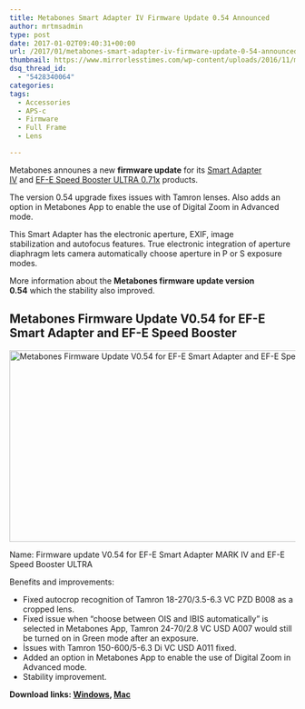 ```yaml
---
title: Metabones Smart Adapter IV Firmware Update 0.54 Announced
author: mrtmsadmin
type: post
date: 2017-01-02T09:40:31+00:00
url: /2017/01/metabones-smart-adapter-iv-firmware-update-0-54-announced/
thumbnail: https://www.mirrorlesstimes.com/wp-content/uploads/2016/11/metabones-released-firmware-update-v0-46-for-ef-e-smart-adapter-and-ef-e-speed-booster.jpg
dsq_thread_id:
  - "5428340064"
categories:
tags:
  - Accessories
  - APS-c
  - Firmware
  - Full Frame
  - Lens

---
```

Metabones announes a new **firmware update** for its <a href="http://amzn.to/2eqWjyF" target="_blank" rel="external nofollow">Smart Adapter IV</a> and <a href="http://amzn.to/2er1w9w" target="_blank" rel="external nofollow">EF-E Speed Booster ULTRA 0.71x</a> products.

The version 0.54 upgrade fixes issues with Tamron lenses. Also adds an option in Metabones App to enable the use of Digital Zoom in Advanced mode.

This Smart Adapter has the electronic aperture, EXIF, image stabilization and autofocus features. True electronic integration of aperture diaphragm lets camera automatically choose aperture in P or S exposure modes.

More information about the **Metabones firmware update version 0.54** which the stability also improved. <!--more-->

<span id="more-705"></span>

## Metabones Firmware Update V0.54 for EF-E Smart Adapter and EF-E Speed Booster

[<img class="aligncenter wp-image-706 size-full" title="Metabones Firmware Update V0.54 for EF-E Smart Adapter and EF-E Speed Booster" src="https://i0.wp.com/www.mirrorlesstimes.com/wp-content/uploads/2016/11/metabones-smart-adapter-firmware-0-53.jpg?resize=600%2C337&#038;ssl=1" alt="Metabones Firmware Update V0.54 for EF-E Smart Adapter and EF-E Speed Booster" width="600" height="337" srcset="https://i0.wp.com/www.mirrorlesstimes.com/wp-content/uploads/2016/11/metabones-smart-adapter-firmware-0-53.jpg?w=900&ssl=1 900w, https://i0.wp.com/www.mirrorlesstimes.com/wp-content/uploads/2016/11/metabones-smart-adapter-firmware-0-53.jpg?resize=300%2C169&ssl=1 300w, https://i0.wp.com/www.mirrorlesstimes.com/wp-content/uploads/2016/11/metabones-smart-adapter-firmware-0-53.jpg?resize=768%2C432&ssl=1 768w" sizes="(max-width: 600px) 100vw, 600px" data-recalc-dims="1" />][1]

Name: Firmware update V0.54 for EF-E Smart Adapter MARK IV and EF-E Speed Booster ULTRA

Benefits and improvements:

  * Fixed autocrop recognition of Tamron 18-270/3.5-6.3 VC PZD B008 as a cropped lens.
  * Fixed issue when “choose between OIS and IBIS automatically” is selected in Metabones App, Tamron 24-70/2.8 VC USD A007 would still be turned on in Green mode after an exposure.
  * İssues with Tamron 150-600/5-6.3 Di VC USD A011 fixed.
  * Added an option in Metabones App to enable the use of Digital Zoom in Advanced mode.
  * Stability improvement.

**Download links: <a class="ext-link" title="" href="http://www.metabones.com/article/of/EF-E_Firmware_Win" target="_blank" rel="external nofollow">Windows</a>, <a class="ext-link" title="" href="http://www.metabones.com/article/of/EF-E_Firmware_Mac" target="_blank" rel="external nofollow">Mac</a>**

 [1]: https://i0.wp.com/www.mirrorlesstimes.com/wp-content/uploads/2016/11/metabones-smart-adapter-firmware-0-53.jpg?ssl=1